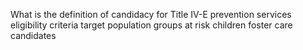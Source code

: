 What is the definition of candidacy for Title IV-E prevention services eligibility criteria target population groups at risk children foster care candidates